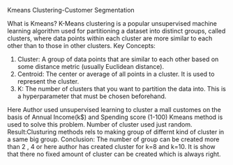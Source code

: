 Kmeans Clustering-Customer Segmentation

What is Kmeans?
K-Means clustering is a popular unsupervised machine learning algorithm used for partitioning a dataset into distinct groups, called clusters, where data points within each cluster are more similar to each other than to those in other clusters.
Key Concepts:
1.	Cluster: A group of data points that are similar to each other based on some distance metric (usually Euclidean distance).
2.	Centroid: The center or average of all points in a cluster. It is used to represent the cluster.
3.	K: The number of clusters that you want to partition the data into. This is a hyperparameter that must be chosen beforehand.


Here Author used unsupervised learning to cluster a mall customes on the basis of Annual Income(k$) and Spending score (1-100)
Kmeans method is used to solve this problem.
Number of cluster used just random.
Result:Clusturing methods rels to making group of differnt kind of cluster in a same big group.
Conclusion: The number of group can be created more than 2 , 4 or here author has created cluster for k=8 and k=10. It is show that there no fixed amount of cluster can be created which is always right.
